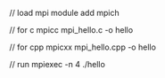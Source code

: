 // load mpi
module add mpich

// for c
mpicc mpi_hello.c -o hello

// for cpp
mpicxx mpi_hello.cpp -o hello

// run
mpiexec -n 4 ./hello
